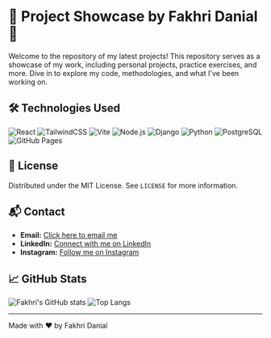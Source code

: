 # 🌟 Project Showcase by Fakhri Danial 🌟

Welcome to the repository of my latest projects! This repository serves as a showcase of my work, including personal projects, practice exercises, and more. Dive in to explore my code, methodologies, and what I've been working on.

## 🛠️ Technologies Used

![React](https://img.shields.io/badge/React-20232A?style=for-the-badge&logo=react&logoColor=61DAFB)
![TailwindCSS](https://img.shields.io/badge/Tailwind_CSS-38B2AC?style=for-the-badge&logo=tailwind-css&logoColor=white)
![Vite](https://img.shields.io/badge/Vite-646CFF?style=for-the-badge&logo=vite&logoColor=white)
![Node.js](https://img.shields.io/badge/Node.js-43853D?style=for-the-badge&logo=node.js&logoColor=white)
![Django](https://img.shields.io/badge/Django-092E20?style=for-the-badge&logo=django&logoColor=white)
![Python](https://img.shields.io/badge/Python-3776AB?style=for-the-badge&logo=python&logoColor=white)
![PostgreSQL](https://img.shields.io/badge/PostgreSQL-336791?style=for-the-badge&logo=postgresql&logoColor=white)
![GitHub Pages](https://img.shields.io/badge/GitHub_Pages-327FC7?style=for-the-badge&logo=github&logoColor=white)

## 📜 License

Distributed under the MIT License. See `LICENSE` for more information.

## 📬 Contact

- **Email:** [Click here to email me](mailto:fakhridanial29@gmail.com)
- **LinkedIn:** [Connect with me on LinkedIn](https://www.linkedin.com/in/fdaniall)
- **Instagram:** [Follow me on Instagram](https://instagram.com/fdaniall)

## 📈 GitHub Stats

![Fakhri's GitHub stats](https://github-readme-stats.vercel.app/api?username=fdaniall&show_icons=true&theme=radical)
![Top Langs](https://github-readme-stats.vercel.app/api/top-langs/?username=fdaniall&layout=compact&theme=radical)

---

Made with ❤️ by Fakhri Danial
